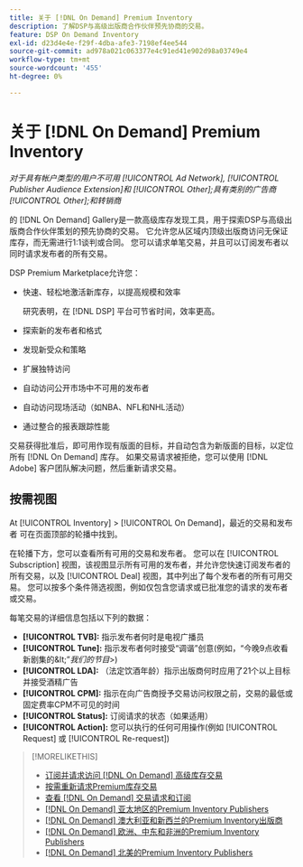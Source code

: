 ```yaml
---
title: 关于 [!DNL On Demand] Premium Inventory
description: 了解DSP与高级出版商合作伙伴预先协商的交易。
feature: DSP On Demand Inventory
exl-id: d23d4e4e-f29f-4dba-afe3-7198ef4ee544
source-git-commit: ad978a021c063377e4c91ed41e902d98a03749e4
workflow-type: tm+mt
source-wordcount: '455'
ht-degree: 0%

---
```


# 关于 [!DNL On Demand] Premium Inventory

*对于具有帐户类型的用户不可用 [!UICONTROL Ad Network], [!UICONTROL Publisher Audience Extension]和 [!UICONTROL Other];具有类别的广告商 [!UICONTROL Other];和转销商*

的 [!DNL On Demand] Gallery是一款高级库存发现工具，用于探索DSP与高级出版商合作伙伴策划的预先协商的交易。 它允许您从区域内顶级出版商访问无保证库存，而无需进行1:1谈判或合同。 您可以请求单笔交易，并且可以订阅发布者以同时请求发布者的所有交易。

DSP Premium Marketplace允许您：

* 快速、轻松地激活新库存，以提高规模和效率

   研究表明，在 [!DNL DSP] 平台可节省时间，效率更高。

* 探索新的发布者和格式

* 发现新受众和策略

* 扩展独特访问

* 自动访问公开市场中不可用的发布者

* 自动访问现场活动（如NBA、NFL和NHL活动）

* 通过整合的报表跟踪性能

交易获得批准后，即可用作现有版面的目标，并自动包含为新版面的目标，以定位所有 [!DNL On Demand] 库存。 如果交易请求被拒绝，您可以使用 [!DNL Adobe] 客户团队解决问题，然后重新请求交易。

## 按需视图

At [!UICONTROL Inventory] > [!UICONTROL On Demand]，最近的交易和发布者 <!-- how recent? --> 可在页面顶部的轮播中找到。

在轮播下方，您可以查看所有可用的交易和发布者。 您可以在 [!UICONTROL Subscription] 视图，该视图显示所有可用的发布者，并允许您快速订阅发布者的所有交易，以及 [!UICONTROL Deal] 视图，其中列出了每个发布者的所有可用交易。 您可以按多个条件筛选视图，例如仅包含您请求或已批准您的请求的发布者或交易。

每笔交易的详细信息包括以下列的数据：

* **[!UICONTROL TVB]:** 指示发布者何时是电视广播员
* **[!UICONTROL Tune]:** 指示发布者何时接受“调谐”创意(例如，“今晚9点收看新剧集的\&lt;”*我们的节目*\>)
* **[!UICONTROL LDA]:** （法定饮酒年龄）指示出版商何时应用了21个以上目标并接受酒精广告
* **[!UICONTROL CPM]:** 指示在向广告商授予交易访问权限之前，交易的最低或固定费率CPM不可见的时间
* **[!UICONTROL Status]:** 订阅请求的状态（如果适用）
* **[!UICONTROL Action]:** 您可以执行的任何可用操作(例如 [!UICONTROL Request] 或 [!UICONTROL Re-request])

>[!MORELIKETHIS]
>
>* [订阅并请求访问 [!DNL On Demand] 高级库存交易](on-demand-inventory-subscribe.md)
>* [按需重新请求Premium库存交易](on-demand-inventory-rerequest.md)
>* [查看 [!DNL On Demand] 交易请求和订阅](on-demand-inventory-view-status.md)
>* [[!DNL On Demand] 亚太地区的Premium Inventory Publishers](on-demand-inventory-publishers-apac.md)
>* [[!DNL On Demand] 澳大利亚和新西兰的Premium Inventory出版商](on-demand-inventory-publishers-anz.md)
>* [[!DNL On Demand] 欧洲、中东和非洲的Premium Inventory Publishers](on-demand-inventory-publishers-emea.md)
>* [[!DNL On Demand] 北美的Premium Inventory Publishers](on-demand-inventory-publishers-na.md)

